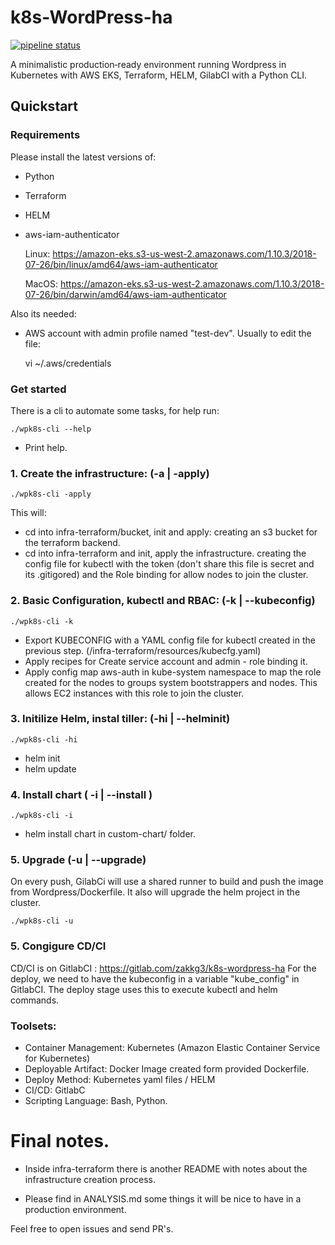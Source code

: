 # k8s-WordPress-ha

[![pipeline status](https://gitlab.com/zakkg3/k8s-wordpress-ha/badges/master/pipeline.svg)](https://gitlab.com/zakkg3/k8s-wordpress-ha/commits/master)

A minimalistic production‑ready environment running Wordpress in Kubernetes with AWS EKS, Terraform, HELM, GilabCI with a Python CLI.

## Quickstart

### Requirements

Please install the latest versions of:

- Python
- Terraform
- HELM
- aws-iam-authenticator

    Linux: https://amazon-eks.s3-us-west-2.amazonaws.com/1.10.3/2018-07-26/bin/linux/amd64/aws-iam-authenticator

    MacOS: https://amazon-eks.s3-us-west-2.amazonaws.com/1.10.3/2018-07-26/bin/darwin/amd64/aws-iam-authenticator

Also its needed:

- AWS account with admin profile named "test-dev". Usually to edit the file:

    vi ~/.aws/credentials

### Get started

There is a cli to automate some tasks, for help run:

    ./wpk8s-cli --help

- Print help.

### 1. Create the infrastructure: (-a | -apply)

    ./wpk8s-cli -apply

This will:
- cd into infra-terraform/bucket, init and apply: creating an s3 bucket for the terraform backend.
- cd into infra-terraform and init, apply the infrastructure. creating the config file for kubectl with the token (don't share this file is secret and its .gitigored) and the Role binding for allow nodes to join the cluster.


### 2. Basic Configuration, kubectl and RBAC: (-k | --kubeconfig)

    ./wpk8s-cli -k

- Export KUBECONFIG with a YAML config file for kubectl created in the previous step. (/infra-terraform/resources/kubecfg.yaml)
- Apply recipes for Create service account and admin - role binding it.
- Apply config map aws-auth in kube-system namespace to map the role created for the nodes to groups system bootstrappers and nodes. This allows EC2 instances with this role to join the cluster.


### 3. Initilize Helm, instal tiller: (-hi | --helminit)

    ./wpk8s-cli -hi

- helm init
- helm update

### 4.  Install chart ( -i  | --install )

    ./wpk8s-cli -i

- helm install chart in custom-chart/ folder.

### 5. Upgrade (-u | --upgrade)

On every push, GilabCi will use a shared runner to build and push the image from Wordpress/Dockerfile. It also will upgrade the helm project in the cluster.

    ./wpk8s-cli -u

### 5. Congigure CD/CI

CD/CI is on GitlabCI : https://gitlab.com/zakkg3/k8s-wordpress-ha
For the deploy, we need to have the kubeconfig in a variable "kube_config" in GitlabCI. The deploy stage uses this to execute kubectl and helm commands.


### Toolsets:

* Container Management: Kubernetes (Amazon Elastic Container Service for Kubernetes)
* Deployable Artifact: Docker Image created form provided Dockerfile.
* Deploy Method: Kubernetes yaml files / HELM
* CI/CD: GitlabC
* Scripting Language: Bash, Python.


# Final notes.  

* Inside infra-terraform there is another README with notes about the infrastructure creation process.

* Please find in ANALYSIS.md some things it will be nice to have in a production environment.

Feel free to open issues and send PR's.
